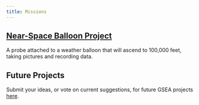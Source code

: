 ```yaml
---
title: Missions
---
```


## [Near-Space Balloon Project](nearspaceballoon.html)
A probe attached to a weather balloon that will ascend to 100,000 feet, taking
pictures and recording data.

<div class="membersonly" markdown="1">

## Future Projects
Submit your ideas, or vote on current suggestions, for future GSEA projects [here](https://docs.google.com/forms/d/1WqMmGiPWkIGXwQNpla-XxRypmyplvVv3T1ezQdEwgMA/viewform).

</div>
